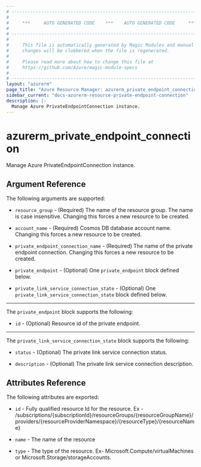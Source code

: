 ```yaml
---
# ----------------------------------------------------------------------------
#
#     ***     AUTO GENERATED CODE    ***    AUTO GENERATED CODE     ***
#
# ----------------------------------------------------------------------------
#
#     This file is automatically generated by Magic Modules and manual
#     changes will be clobbered when the file is regenerated.
#
#     Please read more about how to change this file at
#     https://github.com/Azure/magic-module-specs
#
# ----------------------------------------------------------------------------
layout: "azurerm"
page_title: "Azure Resource Manager: azurerm_private_endpoint_connection"
sidebar_current: "docs-azurerm-resource-private-endpoint-connection"
description: |-
  Manage Azure PrivateEndpointConnection instance.
---
```


# azurerm_private_endpoint_connection

Manage Azure PrivateEndpointConnection instance.


## Argument Reference

The following arguments are supported:

* `resource_group` - (Required) The name of the resource group. The name is case insensitive. Changing this forces a new resource to be created.

* `account_name` - (Required) Cosmos DB database account name. Changing this forces a new resource to be created.

* `private_endpoint_connection_name` - (Required) The name of the private endpoint connection. Changing this forces a new resource to be created.

* `private_endpoint` - (Optional) One `private_endpoint` block defined below.

* `private_link_service_connection_state` - (Optional) One `private_link_service_connection_state` block defined below.

---

The `private_endpoint` block supports the following:

* `id` - (Optional) Resource id of the private endpoint.

---

The `private_link_service_connection_state` block supports the following:

* `status` - (Optional) The private link service connection status.

* `description` - (Optional) The private link service connection description.

## Attributes Reference

The following attributes are exported:

* `id` - Fully qualified resource Id for the resource. Ex - /subscriptions/{subscriptionId}/resourceGroups/{resourceGroupName}/providers/{resourceProviderNamespace}/{resourceType}/{resourceName}

* `name` - The name of the resource

* `type` - The type of the resource. Ex- Microsoft.Compute/virtualMachines or Microsoft.Storage/storageAccounts.
